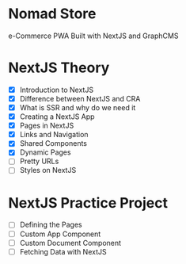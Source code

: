 # Nomad Store

e-Commerce PWA Built with NextJS and GraphCMS

# NextJS Theory

- [x] Introduction to NextJS
- [x] Difference between NextJS and CRA
- [x] What is SSR and why do we need it
- [x] Creating a NextJS App
- [x] Pages in NextJS
- [x] Links and Navigation
- [x] Shared Components
- [x] Dynamic Pages
- [ ] Pretty URLs
- [ ] Styles on NextJS

# NextJS Practice Project

- [ ] Defining the Pages
- [ ] Custom App Component
- [ ] Custom Document Component
- [ ] Fetching Data with NextJS
